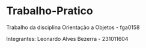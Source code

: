 # Trabalho-Pratico
Trabalho da disciplina Orientação a Objetos - fga0158

Integrantes:
Leonardo Alves Bezerra - 231011604
